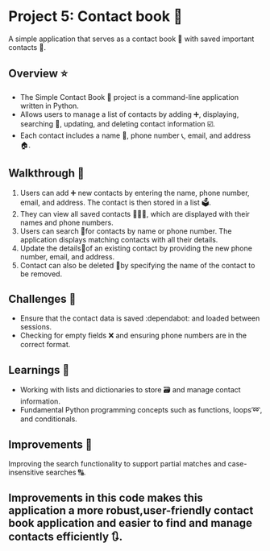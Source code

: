 # Project 5: Contact book 📖
A simple application that serves as a contact book 📲 with saved important contacts 📘.
##  Overview ⭐
* The Simple Contact Book 📑 project is a command-line application written in Python. 
* Allows users to manage a list of contacts by adding ➕, displaying, searching 🔎, updating, and deleting contact information ☑️.
* Each contact includes a name 📛, phone number 📞, email, and address 🏠.
## Walkthrough 🚶
1. Users can add ➕ new contacts by entering the name, phone number, email, and address. The contact is then stored in a list 🗳️.
2. They can view all saved contacts 🧑‍🤝‍🧑, which are displayed with their names and phone numbers.
3. Users can search 🔎for contacts by name or phone number. The application displays matching contacts with all their details.
4. Update the details🔖of an existing contact by providing the new phone number, email, and address.
5. Contact can also be deleted 🚫by specifying the name of the contact to be removed.
## Challenges 🤔
* Ensure that the contact data is saved :dependabot: and loaded between sessions.
* Checking for empty fields :x: and ensuring phone numbers are in the correct format.
## Learnings 📑
- Working with lists and dictionaries to store 🗃️ and manage contact information.
-  Fundamental Python programming concepts such as functions, loops➿, and conditionals.
## Improvements 📓
Improving the search functionality to support partial matches and case-insensitive searches 🔠.
##  Improvements in this code makes this application a more robust,user-friendly contact book application and easier to find and manage contacts efficiently 🔃.
